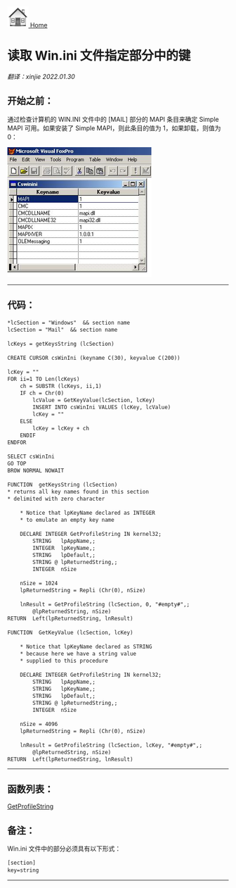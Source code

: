 [<img src="../images/home.png"> Home ](https://github.com/VFPX/Win32API)  

# 读取 Win.ini 文件指定部分中的键

_翻译：xinjie  2022.01.30_

## 开始之前：
通过检查计算机的 WIN.INI 文件中的 [MAIL] 部分的 MAPI 条目来确定 Simple MAPI 可用。如果安装了 Simple MAPI，则此条目的值为 1，如果卸载，则值为 0：  

![](../images/mapiavail.jpg)  
  
***  


## 代码：
```foxpro  
*lcSection = "Windows"  && section name
lcSection = "Mail"  && section name

lcKeys = getKeysString (lcSection)

CREATE CURSOR csWinIni (keyname C(30), keyvalue C(200))

lcKey = ""
FOR ii=1 TO Len(lcKeys)
	ch = SUBSTR (lcKeys, ii,1)
	IF ch = Chr(0)
		lcValue = GetKeyValue(lcSection, lcKey)
		INSERT INTO csWinIni VALUES (lcKey, lcValue)
		lcKey = ""
	ELSE
		lcKey = lcKey + ch
	ENDIF
ENDFOR

SELECT csWinIni
GO TOP
BROW NORMAL NOWAIT

FUNCTION  getKeysString (lcSection)
* returns all key names found in this section
* delimited with zero character

	* Notice that lpKeyName declared as INTEGER
	* to emulate an empty key name

	DECLARE INTEGER GetProfileString IN kernel32;
		STRING   lpAppName,;
		INTEGER  lpKeyName,;
		STRING   lpDefault,;
		STRING @ lpReturnedString,;
		INTEGER  nSize

	nSize = 1024
	lpReturnedString = Repli (Chr(0), nSize)

	lnResult = GetProfileString (lcSection, 0, "#empty#",;
		@lpReturnedString, nSize)
RETURN  Left(lpReturnedString, lnResult)

FUNCTION  GetKeyValue (lcSection, lcKey)

	* Notice that lpKeyName declared as STRING
	* because here we have a string value
	* supplied to this procedure

	DECLARE INTEGER GetProfileString IN kernel32;
		STRING   lpAppName,;
		STRING   lpKeyName,;
		STRING   lpDefault,;
		STRING @ lpReturnedString,;
		INTEGER  nSize

	nSize = 4096
	lpReturnedString = Repli (Chr(0), nSize)

	lnResult = GetProfileString (lcSection, lcKey, "#empty#",;
		@lpReturnedString, nSize)
RETURN  Left(lpReturnedString, lnResult)  
```  
***  


## 函数列表：
[GetProfileString](../libraries/kernel32/GetProfileString.md)  

## 备注：

Win.ini 文件中的部分必须具有以下形式：
```txt
[section]  
key=string
```

***  

